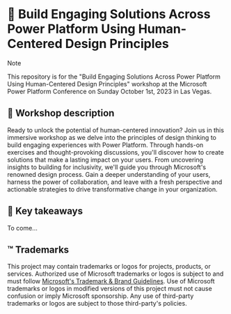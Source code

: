 # 🔌 Build Engaging Solutions Across Power Platform Using Human-Centered Design Principles

> [!NOTE]
> This repository is for the "Build Engaging Solutions Across Power Platform Using Human-Centered Design Principles" workshop at the Microsoft Power Platform Conference on Sunday October 1st, 2023 in Las Vegas.


## 📝 Workshop description

Ready to unlock the potential of human-centered innovation? Join us in this immersive workshop as we delve into the principles of design thinking to build engaging experiences with Power Platform. Through hands-on exercises and thought-provoking discussions, you'll discover how to create solutions that make a lasting impact on your users. From uncovering insights to building for inclusivity, we'll guide you through Microsoft's renowned design process. Gain a deeper understanding of your users, harness the power of collaboration, and leave with a fresh perspective and actionable strategies to drive transformative change in your organization.

## 🚀 Key takeaways 

To come...

## ™️ Trademarks

This project may contain trademarks or logos for projects, products, or services. Authorized use of Microsoft
trademarks or logos is subject to and must follow
[Microsoft's Trademark & Brand Guidelines](https://www.microsoft.com/legal/intellectualproperty/trademarks/usage/general).
Use of Microsoft trademarks or logos in modified versions of this project must not cause confusion or imply Microsoft sponsorship.
Any use of third-party trademarks or logos are subject to those third-party's policies.
